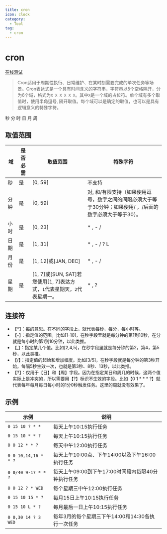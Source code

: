 ```yaml
---
title: cron
icon: clock
category:
  - Tool
tag:
  - cron 
---
```

# cron
[在线测试](https://crontab.guru/)

> Cron适用于周期性执行、日常维护、在某时刻需要完成的单次任务等场景。Cron表达式是一个具有时间含义的字符串，字符串以5个空格隔开，分为6个域，格式为`X X X X X X`。其中`X`是一个域的占位符。单个域有多个取值时，使用半角逗号`,`隔开取值。每个域可以是确定的取值，也可以是具有逻辑意义的特殊字符。


秒 分 时 日 月 周

## 取值范围

| 域   | 是否必需 | 取值范围                                                     | 特殊字符                                                     |
| ---- | -------- | ------------------------------------------------------------ | ------------------------------------------------------------ |
| 秒   | 是       | [0, 59]                                                      | 不支持                                                       |
| 分钟 | 是       | [0, 59]                                                      | 对, 和/有限支持（如果使用逗号，数字之间的间隔必须大于等于30分钟；如果使用/ ，/后面的数字必须大于等于30）。 |
| 小时 | 是       | [0, 23]                                                      | * , - /                                                      |
| 日期 | 是       | [1, 31]                                                      | * , - / ? L                                                  |
| 月份 | 是       | [1, 12]或[JAN, DEC]                                          | * , - /                                                      |
| 星期 | 是       | [1, 7]或[SUN, SAT]若您使用[1, 7]表达方式，`1`代表星期天，`2`代表星期一。 | * , ?                                                        |

## 连接符

- 【*】：每的意思。在不同的字段上，就代表每秒，每分，每小时等。
- 【-】：指定值的范围。比如[1-10]，在秒字段里就是每分钟的第1到10秒，在分就是每小时的第1到10分钟，以此类推。
- 【,】：指定某几个值。比如[2,4,5]，在秒字段里就是每分钟的第2，第4，第5秒，以此类推。
- 【/】：指定值的起始和增加幅度。比如[3/5]，在秒字段就是每分钟的第3秒开始，每隔5秒生效一次，也就是第3秒、8秒、13秒，以此类推。
- 【?】：仅用于【日】和【周】字段。因为在指定某日和周几的时候，这两个值实际上是冲突的，所以需要用【?】标识不生效的字段。比如【0 1 * * * ?】就代表每年每月每日每小时的1分0秒触发任务。这里的周就没有效果了。

## 示例

| 示例                 | 说明                                               |
| -------------------- | -------------------------------------------------- |
| `0 15 10 ? * *`      | 每天上午10:15执行任务                              |
| `0 15 10 * * ?`      | 每天上午10:15执行任务                              |
| `0 0 12 * * ?`       | 每天中午12:00执行任务                              |
| `0 0 10,14,16 * * ?` | 每天上午10:00点、下午14:00以及下午16:00执行任务    |
| `0 0/40 9-17 * * ?`  | 每天上午09:00到下午17:00时间段内每隔40分钟执行任务 |
| `0 0 12 ? * WED`     | 每个星期三中午12:00执行任务                        |
| `0 15 10 15 * ?`     | 每月15日上午10:15执行任务                          |
| `0 15 10 L * ?`      | 每月最后一日上午10:15执行任务                      |
| `0 0,30 14 ? 3 WED`  | 每年3月的每个星期三下午14:00和14:30各执行一次任务  |
